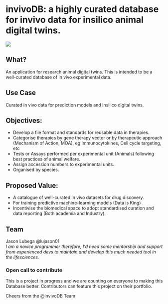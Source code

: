 # invivoDB: a highly curated database for invivo data for insilico animal digital twins.

![](images/mousemovie1.gif.gif)

## **What?**
An application for research animal digital twins. This is intended to be a well-curated database of in vivo experimental data. 

## **Use Case**
Curated in vivo data for prediction models and Insilico digital twins.  

## **Objectives:**

- Develop a file format and standards for reusable data in therapies. 
- Categorise therapies by gene therapy vector or by therapeutic approach (Mechanism of Action, MOA), eg Immunocytokines, Cell cycle targeting, etc
- Tests or Assays performed per experimental unit (Animals) following best practices of animal welfare.
- Assign accession numbers to experimental units. 
- Organised by species. 

## Proposed Value: 

- A catalogue of well-curated in vivo datasets for drug discovery.
- For training predictive machine-learning models (Data is King)
- Incentivise the biomedical space to adopt standardised curation and data reporting (Both academia and Industry).

## Team 
Jason Lubega @lujason01   
*I am a novice programmer therefore, I'd need some mentorship and support from experienced devs to maintain and develop this much needed tool in the lifesciences.*

### Open call to contribute
This is a project in progress and we are counting on everyone to making this Database better. 
Contributors can feature this project on their portfolio. 

Cheers from the @invivoDB Team 

